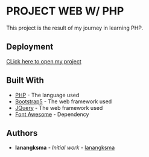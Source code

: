 # PROJECT WEB W/ PHP

This project is the result of my journey in learning PHP.

## Deployment

[CLick here to open my project](https://geektocode.000webhostapp.com/index) 

## Built With

* [PHP](https://www.php.net/docs.php) - The language used
* [Bootstrap5](https://getbootstrap.com/docs/5.2/getting-started/introduction/) - The web framework used
* [JQuery](https://jquery.com/) - The web framework used
* [Font Awesome](https://fontawesome.com/) - Dependency

## Authors

* **lanangksma** - *Initial work* - [lanangksma](https://github.com/lanangksma)
